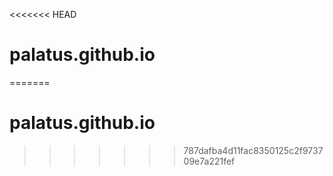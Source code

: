 <<<<<<< HEAD
# palatus.github.io
=======
# palatus.github.io
>>>>>>> 787dafba4d11fac8350125c2f973709e7a221fef
